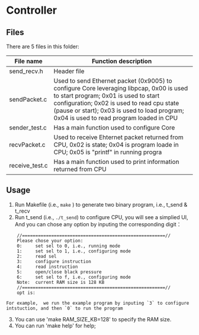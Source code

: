 # Controller
## Files
There are 5 files in this folder:

| File name     | Function description                             |
|---------------|--------------------------------------------------|
| send_recv.h   | Header file                                      |
| sendPacket.c  | Used to send Ethernet packet (0x9005) to configure Core leveraging libpcap, 0x00 is used to start program; 0x01 is used to start configuration; 0x02 is used to read cpu state (pause or start); 0x03 is used to load program; 0x04 is used to read program loaded in CPU      |
|sender_test.c  | Has a main function used to configure Core       |
|recvPacket.c   | Used to receive Ehternet packet returned from CPU, 0x02 is state; 0x04 is program loade in CPU; 0x05 is "printf" in running progra      |
|receive_test.c |  Has a main function used to print information returned from CPU       |

## Usage
1) Run Makefile (i.e., `make` ) to generate two binary program, i.e., t_send & t_recv
2) Run t_send (i.e., `./t_send`) to configure CPU, you will see a simplied UI, And you can chose any option by inputing the corresponding digit：

~~~    
    //======================================================//  
	Please chose your option:  
	0:	   set sel to 0, i.e., running mode
	1:	   set sel to 1, i.e., configuring mode
	2:	   read sel
	3:	   configure instruction
	4:	   read instruction
	5:	   open/close black pressure
	6:	   set sel to f, i.e., configuring mode
	Note:  current RAM size is 128 KB  
    //======================================================//  
	opt is:  
~~~

    For example,  we run the example program by inputing `3` to configure intstuction, and then `0` to run the program  
3) You can use 'make RAM_SIZE_KB=128' to specify the RAM size.
4) You can run 'make help' for help;
